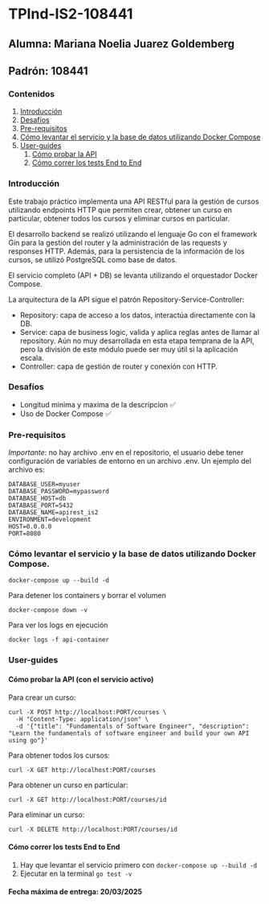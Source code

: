 # TPInd-IS2-108441

## Alumna: Mariana Noelia Juarez Goldemberg
## Padrón: 108441

### Contenidos

1. [Introducción](#introducción)
2. [Desafíos](#desafíos)
3. [Pre-requisitos](#pre-requisitos)
4. [Cómo levantar el servicio y la base de datos utilizando Docker Compose](#cómo-levantar-el-servicio-y-la-base-de-datos-utilizando-docker-compose)
5. [User-guides](#user-guides)
   1. [Cómo probar la API](#cómo-probar-la-api-con-el-servicio-activo)
   2. [Cómo correr los tests End to End](#cómo-correr-los-tests-end-to-end)

### Introducción

Este trabajo práctico implementa una API RESTful para la gestión de cursos utilizando endpoints HTTP que permiten crear, obtener un curso en particular, obtener todos los cursos y eliminar cursos en particular.

El desarrollo backend se realizó utilizando el lenguaje Go con el framework Gin para la gestión del router y la administración de las requests y responses HTTP. Además, para la persistencia de la información de los cursos, se utilizó PostgreSQL como base de datos.

El servicio completo (API + DB) se levanta utilizando el orquestador Docker Compose.

La arquitectura de la API sigue el patrón Repository-Service-Controller:
- Repository: capa de acceso a los datos, interactúa directamente con la DB.
- Service: capa de business logic, valida y aplica reglas antes de llamar al repository. Aún no muy desarrollada en esta etapa temprana de la API, pero la división de este módulo puede ser muy útil si la aplicación escala.
- Controller: capa de gestión de router y conexión con HTTP.

### Desafíos

- Longitud minima y maxima de la descripcion ✅
- Uso de Docker Compose ✅

### Pre-requisitos

*Importante*: no hay archivo .env en el repositorio, el usuario debe tener configuración de variables de entorno en un archivo .env. Un ejemplo del archivo es:

```
DATABASE_USER=myuser
DATABASE_PASSWORD=mypassword
DATABASE_HOST=db
DATABASE_PORT=5432
DATABASE_NAME=apirest_is2
ENVIRONMENT=development
HOST=0.0.0.0
PORT=8080
```

### Cómo levantar el servicio y la base de datos utilizando Docker Compose.
  ```docker-compose up --build -d```

Para detener los containers y borrar el volumen
 
  ```docker-compose down -v```

Para ver los logs en ejecución
  
  ```docker logs -f api-container```

### User-guides

#### Cómo probar la API (con el servicio activo)

Para crear un curso:

```
curl -X POST http://localhost:PORT/courses \
  -H "Content-Type: application/json" \
  -d '{"title": "Fundamentals of Software Engineer", "description": "Learn the fundamentals of software engineer and build your own API using go"}'
```

Para obtener todos los cursos:

```
curl -X GET http://localhost:PORT/courses
```

Para obtener un curso en particular:

```
curl -X GET http://localhost:PORT/courses/id
```

Para eliminar un curso:

```
curl -X DELETE http://localhost:PORT/courses/id
```

#### Cómo correr los tests End to End

1. Hay que levantar el servicio primero con  ```docker-compose up --build -d```
2. Ejecutar en la terminal ``` go test -v ```

#### Fecha máxima de entrega: 20/03/2025
